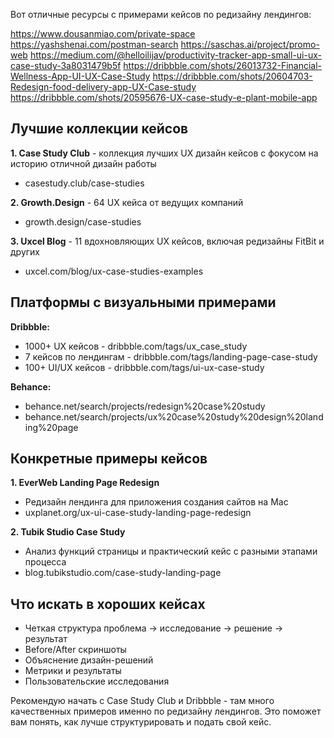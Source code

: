 Вот отличные ресурсы с примерами кейсов по редизайну лендингов:

https://www.dousanmiao.com/private-space
https://yashshenai.com/postman-search
https://saschas.ai/project/promo-web
https://medium.com/@helloilijav/productivity-tracker-app-small-ui-ux-case-study-3a8031479b5f
https://dribbble.com/shots/26013732-Financial-Wellness-App-UI-UX-Case-Study
https://dribbble.com/shots/20604703-Redesign-food-delivery-app-UX-Case-study
https://dribbble.com/shots/20595676-UX-case-study-e-plant-mobile-app

## Лучшие коллекции кейсов

**1. Case Study Club** - коллекция лучших UX дизайн кейсов с фокусом на историю отличной дизайн работы

- casestudy.club/case-studies

**2. Growth.Design** - 64 UX кейса от ведущих компаний

- growth.design/case-studies

**3. Uxcel Blog** - 11 вдохновляющих UX кейсов, включая редизайны FitBit и других

- uxcel.com/blog/ux-case-studies-examples

## Платформы с визуальными примерами

**Dribbble:**

- 1000+ UX кейсов - dribbble.com/tags/ux_case_study
- 7 кейсов по лендингам - dribbble.com/tags/landing-page-case-study
- 100+ UI/UX кейсов - dribbble.com/tags/ui-ux-case-study

**Behance:**

- behance.net/search/projects/redesign%20case%20study
- behance.net/search/projects/ux%20case%20study%20design%20landing%20page

## Конкретные примеры кейсов

**1. EverWeb Landing Page Redesign**

- Редизайн лендинга для приложения создания сайтов на Mac
- uxplanet.org/ux-ui-case-study-landing-page-redesign

**2. Tubik Studio Case Study**

- Анализ функций страницы и практический кейс с разными этапами процесса
- blog.tubikstudio.com/case-study-landing-page

## Что искать в хороших кейсах

- Четкая структура проблема → исследование → решение → результат
- Before/After скриншоты
- Объяснение дизайн-решений
- Метрики и результаты
- Пользовательские исследования

Рекомендую начать с Case Study Club и Dribbble - там много качественных примеров именно по редизайну лендингов. Это поможет вам понять, как лучше структурировать и подать свой кейс.